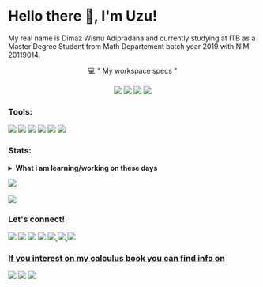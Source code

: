 # Hello there 👋, I'm Uzu!
My real name is Dimaz Wisnu Adipradana and currently studying at ITB as a Master Degree Student from Math Departement batch year 2019 with NIM 20119014. 

<p align="center">
<g-emoji class="g-emoji" alias="computer" fallback-src="https://github.githubassets.com/images/icons/emoji/unicode/1f4bb.png">💻</g-emoji>
" My workspace specs "
<br>
<br>
<img src="https://img.shields.io/badge/windows%2010-%230078D6.svg?&amp;style=for-the-badge&amp;logo=windows&amp;logoColor=white" style="max-width:100%;">
    <img src="https://img.shields.io/badge/intel-core%20i7%208th-%230071C5.svg?&amp;style=for-the-badge&amp;logo=intel&amp;logoColor=white" style="max-width:100%;">
    <img src="https://img.shields.io/badge/RAM-16GB-%230071C5.svg?&amp;style=for-the-badge&amp;logoColor=white" style="max-width:100%;">
    <img src="https://img.shields.io/badge/NVIDIA-GEFORCE%20MX150-%2376B900.svg?&amp;style=for-the-badge&amp;logo=nvidia&amp;logoColor=white" style="max-width:100%;">
</p>

### Tools:
<p>
    <img src="https://img.shields.io/badge/Latex-black?&logo=latex" />
    <img src="https://img.shields.io/badge/Python-blue?&logo=python" />
    <img src="https://img.shields.io/badge/Wolfram-red?&logo=" />
    <img src="https://camo.githubusercontent.com/3adc9c1d5c71ca844c613436de985c0409fa22cd/68747470733a2f2f696d672e736869656c64732e696f2f62616467652f4d6963726f736f6674253230457863656c2d3231373334363f6c6f676f3d6d6963726f736f66742d657863656c266c6f676f436f6c6f723d7768697465" data-canonical-src="https://img.shields.io/badge/Microsoft%20Excel-217346?logo=microsoft-excel&amp;logoColor=white" style="max-width:100%;">  
    <img src="https://camo.githubusercontent.com/e98406712f214d048844389b6ee6f64a5c4b6b6e/68747470733a2f2f696d672e736869656c64732e696f2f62616467652f4d6963726f736f66742532304f66666963652d4438334230313f6c6f676f3d6d6963726f736f66742d6f6666696365266c6f676f436f6c6f723d7768697465" data-canonical-src="https://img.shields.io/badge/Microsoft%20Office-D83B01?logo=microsoft-office&amp;logoColor=white" style="max-width:100%">
    <img src="https://gpvc.arturio.dev/wisnuadipradana" />
</p>

### Stats:
<details>
 <summary><strong>What i am learning/working on these days</strong></summary>
    - 🔭 I’m currently studying on collage as a Master Student. </br>
    - 🌱 I’m currently learning about Data Science. </br>
    - 👯 I’m in love with Mathematics, Data Science, Statistics and Actuaries. </br>
    - 🤔 I’m also love Calculus, if you interest too you can check my book in <a href="https://linktr.ee/meongmeongproject">Meong Meong Project</a> or check below.  </br>
    - 💬 Ask me about anything.</br>
    - 📫 How to reach me: <a href="mailto:wisnuadipradana17@yahoo.com">Email me!</a>.  </br>
    - 😄 Pronouns: He/Him. </br>
    - ⚡ Fun fact: I have a Melancholy personality based on classification from Florence J. L.  </br>
    - ✨ My Favorite Formula: <img src="https://render.githubusercontent.com/render/math?math=\displaystyle \int_{0}^{1} \frac{1}{x^{x}} \text{ d}x = \sum_{n=1}^{\infty} \frac{1}{n^{n}}">
</details>

<p>
    <img src="https://github-readme-stats.vercel.app/api?username=wisnuadipradana&show_icons=true&theme=radical&hide_border=false" />
    <br>
    <br>
    <img src="https://github-readme-stats.vercel.app/api/top-langs/?username=wisnuadipradana&layout=demo" />
</p>


### Let's connect!
<p>
    <a href="https://www.linkedin.com/in/wisnuDuzu/" target="blank"><img src="https://img.shields.io/badge/Dimaz_Wisnu-%230077B5.svg?style=social&logo=linkedin" /></a>
    <a href="https://www.instagram.com/uzumaki_nagato_tenshou/" target="blank"><img src="https://img.shields.io/badge/Wisnu_D._Uzu-30302f?style=social&logo=instagram" /></a>
    <a href="https://web.facebook.com/nagazitou" target="blank"><img src="https://img.shields.io/badge/uzumaki_nagato_tenshou-%231877F2.svg?style=social&logo=facebook" /></a>
    <a href="https://twitter.com/NFR_UNT" target="blank"><img src="https://img.shields.io/twitter/follow/NFR_UNT?label=NFR_UNT&amp;style=social&logo=twitter" /></a>
    <a href="https://github.com/wisnuadipradana" target="blank"><img src="https://img.shields.io/badge/wisnuadipradana-181717?logo=github&amp;logoColor=white" style="max-width:100%;">
    <a href="https://tutorimba.slack.com/team/UVDU8TVFH" target="blank"><img src="https://img.shields.io/badge/Slack_uzumaki_nagato_tenshou-4A154B?logo=slack&amp;logoColor=white" style="max-width:100%;">
    <img src="https://img.shields.io/discord/308323056592486420?label=Chat&amp;link=https%3A%2F%2Fdiscord.gg%2FHjJCwm5&amp;style=social" >
</p>

### If you interest on my calculus book you can find info on
<p>
    <a href="https://linktr.ee/meongmeongproject" target="blank"><img src="https://img.shields.io/badge/linktr-30302f?style=plastic" /></a>
    <a href="https://www.instagram.com/meongmeongproject/" target="blank"><img src="https://img.shields.io/badge/meong_meong_project-30302f?style=social&logo=instagram" /></a>
    <a href="https://www.tokopedia.com/meongmeongproject"><img src="https://img.shields.io/badge/Tokopedia-25D366?&style=for-the-badge&logo=tokopedia&amp;logoColor=white" style="max-width:80%" /></a>
</p>






<!--
**wisnuadipradana/Wisnu-D.-Uzu** is a ✨ _special_ ✨ repository because its `README.md` (this file) appears on your GitHub profile.
<object data="https://img.shields.io/github/forks/badges/shields?label=Fork&amp;style=social"></object>

<img alt="Twitter Follow" src="https://img.shields.io/twitter/follow/NFR_UNT?label=NFR_UNT&style=social">
    
 <a href="https://www.instagram.com/uzumaki_nagato_tenshou/" target="blank"><img src="https://img.shields.io/badge/Wisnu_D._Uzu-30302f?style=social&logo=instagram" /></a>
 
 <img src="https://img.shields.io/badge/Text%20Editor-Visual%20Studio%20Code-blue?&logo=visual%20studio%20code&logoColor=blue" />
 
 
Here are some ideas to get you started:

- 🔭 I’m currently working on ...
- 🌱 I’m currently learning ...
- 👯 I’m looking to collaborate on ...
- 🤔 I’m looking for help with ...
- 💬 Ask me about ...
- 📫 How to reach me: ...
- 😄 Pronouns: ...
- ⚡ Fun fact: ...
-->
